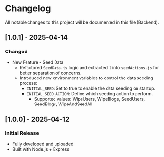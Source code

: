 # Changelog

All notable changes to this project will be documented in this file (Backend).

## [1.0.1] - 2025-04-14

### Changed

- New Feature - Seed Data
  - Refactored `SeedData.js` logic and extracted it into `seedActions.js` for better separation of concerns.
  - Introduced new environment variables to control the data seeding process:
    - `INITIAL_SEED`: Set to true to enable the data seeding on startup.
    - `INITIAL_SEED_ACTION`: Define which seeding action to perform.
      - Supported values: WipeUsers, WipeBlogs, SeedUsers, SeedBlogs, WipeAndSeedAll

## [1.0.0] - 2025-04-12

### Initial Release

- Fully developed and uploaded
- Built with Node.js + Express

